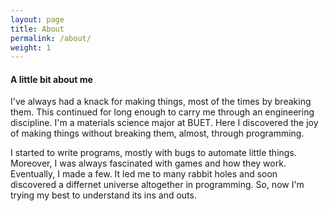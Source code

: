 ```yaml
---
layout: page
title: About
permalink: /about/
weight: 1
---
```


#### **A little bit about me**
I've always had a knack for making things, most of the times by breaking them. This continued for long enough to carry me through an engineering discipline. I'm a materials science major at BUET. Here I discovered the joy of making things without breaking them, almost, through programming. 

I started to write programs, mostly with bugs to automate little things. Moreover, I was always fascinated with games and how they work. Eventually, I made a few. It led me to many rabbit holes and soon discovered a differnet universe altogether in programming. So, now I'm trying my best to understand its ins and outs.

<!-- <h6 style="color: #fff">
    📃 <a href="https://drive.google.com/open?id=1VaLFWxw76L5tQ-dMLTVog0GxQH-FU8Og" target="_blank">
    Here is my resume</a> 
</h6> -->
